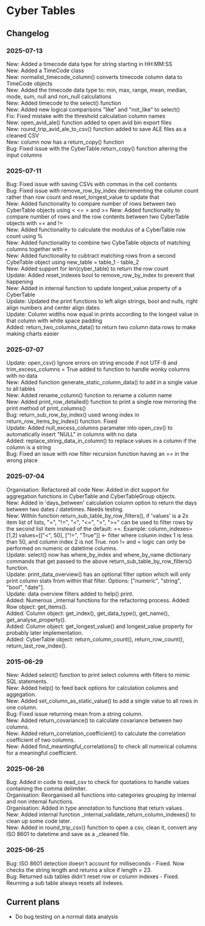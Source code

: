 # Cyber Tables
## Changelog

### 2025-07-13
New: Added a timecode data type for string starting in HH:MM:SS     
New: Added a TimeCode class    
New: normalist_timecode_column() converts timecode column data to TimeCode objects    
New: Added the timecode data type to: min, max, range, mean, median, mode, sum, null and non_null calculations    
New: Added timecode to the select() function    
New: Added new logical comparisons "like" and "not_like" to select()    
Fix: Fixed mistake with the threshold calculation column names    
New: open_avid_ale() function added to open avid bin export files    
New: round_trip_avid_ale_to_csv() function added to save ALE files as a cleaned CSV    
New: column now has a return_copy() function   
Bug: Fixed issue with the CyberTable.return_copy() function altering the input columns    

### 2025-07-11
Bug: Fixed issue with saving CSVs with commas in the cell contents     
Bug: Fixed issue with remove_row_by_index decrementing the column count rather than row count and reset_longest_value to update that    
New: Added functionality to compare number of rows between two CyberTable objects using < <= > and >=
New: Added functionality to compare number of rows and the row contents between two CyberTable objects with == and !=    
New: Added functionality to calculate the modulus of a CyberTable row count using %    
New: Added functionality to combine two CybeTable objects of matching columns together with +    
New: Added functionality to cubtract matching rows from a second CybeTable object using new_table = table_1 - table_2        
New: Added support for len(cyber_table) to return the row count    
Update: Added reset_indexes bool to remove_row_by_index to prevent that happening     
New: Added in internal function to update longest_value property of a CyberTable    
Update: Updated the print functions to left align strings, bool and nulls, right align numbers and center align dates     
Update: Column widths now equal in prints according to the longest value in that column with white space padding    
Added: return_two_columns_data() to return two column data rows to make making charts easier    


### 2025-07-07
Update: open_csv() Ignore errors on string encode if not UTF-8 and trim_excess_columns = True added to function to handle wonky columns with no data    
New: Added function generate_static_column_data() to add in a single value to all tables    
New: Added rename_column() function to rename a column name    
New: Added print_row_detailed() function to print a single row mirroring the print method of print_columns()    
Bug: return_sub_row_by_index() used wrong index in return_row_items_by_index() function. Fixed     
Update: Added null_excess_columns paramater into open_csv() to automatically insert "NULL" in columns with no data    
Added: replace_string_data_in_column() to replace values in a column if the column is a string    
Bug: Fixed an issue with row filter recursion function having an == in the wrong place    

### 2025-07-04
Organisation: Refactored all code
New: Added in dict support for aggregation functions in CyberTable and CyberTableGroup objects.    
New: Added in 'days_between' calculation column option to return the days between two dates / datetimes. Needs testing.    
New: Within function return_sub_table_by_row_filters(), if 'values' is a 2x item list of lists, "=", "!=", "<", "<=", ">", ">=" can be used to filter rows by the second list item instead of the default: ==. Example: column_indexes=[1,2] values=[["<", 50], ["!=", "True"]] <- filter where column index 1 is less than 50, and column index 2 is not True. non != and = logic can only be performed on numeric or datetime columns.        
Update: select() now has where_by_index and where_by_name dictionary commands that get passed to the above return_sub_table_by_row_filters() function.    
Update: print_data_overview() has an optional filter option which will only print column stats from within that filter. Options: ["numeric", "string", "bool", "date"].  
Update: data overview filters added to help() print.    
Added: Numerous _internal functions for the refactoring process. 
Added: Row object: get_items().    
Added: Column object: get_index(), get_data_type(), get_name(), get_analyse_property().    
Added: Column object: get_longest_value() and longest_value property for probably later implementation.    
Added: CyberTable object: return_column_count(), return_row_count(), return_last_row_index().    

### 2015-06-29
New: Added select() function to print select columns with filters to mimic SQL statements.    
New: Added help() to feed back options for calculation columns and aggegation.    
New: Added set_column_as_static_value() to add a single value to all rows in one column.    
Bug: Fixed issue returning mean from a string column.    
New: Added return_covariance() to calculate covariance between two columns.    
New: Added return_correlation_coefficient() to calculate the correlation coefficient of two columns.    
New: Added find_meantingful_correlations() to check all numerical columns for a meaningful coefficient.     

### 2025-06-26    
Bug: Added in code to read_csv to check for quotations to handle values containing the comma delimiter.    
Organisation: Reorganised all functions into categories grouping by internal and non internal functions.    
Organisation: Added in type annotation to functions that return values.     
New: Added internal function _internal_validate_return_column_indexes() to clean up some code later.    
New: Added in round_trip_csv() function to open a csv, clean it, convert any ISO 8601 to datetime and save as a _cleaned file.    

### 2025-06-25
Bug: ISO 8601 detection doesn't account for milliseconds - Fixed. Now checks the string length and returns a slice if length = 23.    
Bug: Returned sub tables didn't reset row or column indexes - Fixed. Reurning a sub table always resets all indexes.    

## Current plans
- Do bug testing on a normal data analysis
 
